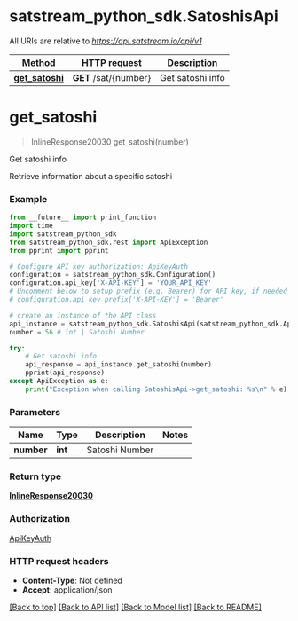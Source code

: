# satstream_python_sdk.SatoshisApi

All URIs are relative to *https://api.satstream.io/api/v1*

Method | HTTP request | Description
------------- | ------------- | -------------
[**get_satoshi**](SatoshisApi.md#get_satoshi) | **GET** /sat/{number} | Get satoshi info

# **get_satoshi**
> InlineResponse20030 get_satoshi(number)

Get satoshi info

Retrieve information about a specific satoshi

### Example
```python
from __future__ import print_function
import time
import satstream_python_sdk
from satstream_python_sdk.rest import ApiException
from pprint import pprint

# Configure API key authorization: ApiKeyAuth
configuration = satstream_python_sdk.Configuration()
configuration.api_key['X-API-KEY'] = 'YOUR_API_KEY'
# Uncomment below to setup prefix (e.g. Bearer) for API key, if needed
# configuration.api_key_prefix['X-API-KEY'] = 'Bearer'

# create an instance of the API class
api_instance = satstream_python_sdk.SatoshisApi(satstream_python_sdk.ApiClient(configuration))
number = 56 # int | Satoshi Number

try:
    # Get satoshi info
    api_response = api_instance.get_satoshi(number)
    pprint(api_response)
except ApiException as e:
    print("Exception when calling SatoshisApi->get_satoshi: %s\n" % e)
```

### Parameters

Name | Type | Description  | Notes
------------- | ------------- | ------------- | -------------
 **number** | **int**| Satoshi Number | 

### Return type

[**InlineResponse20030**](InlineResponse20030.md)

### Authorization

[ApiKeyAuth](../README.md#ApiKeyAuth)

### HTTP request headers

 - **Content-Type**: Not defined
 - **Accept**: application/json

[[Back to top]](#) [[Back to API list]](../README.md#documentation-for-api-endpoints) [[Back to Model list]](../README.md#documentation-for-models) [[Back to README]](../README.md)

